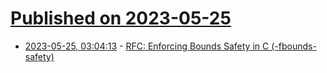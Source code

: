 # [Published on 2023-05-25](index.md)

* [2023-05-25, 03:04:13](https://lobste.rs/s/kube70/rfc_enforcing_bounds_safety_c_fbounds) - [RFC: Enforcing Bounds Safety in C (-fbounds-safety)](https://discourse.llvm.org/t/rfc-enforcing-bounds-safety-in-c-fbounds-safety/70854)

